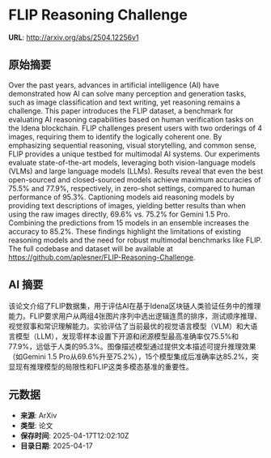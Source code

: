 # FLIP Reasoning Challenge

**URL**: http://arxiv.org/abs/2504.12256v1

## 原始摘要

Over the past years, advances in artificial intelligence (AI) have
demonstrated how AI can solve many perception and generation tasks, such as
image classification and text writing, yet reasoning remains a challenge. This
paper introduces the FLIP dataset, a benchmark for evaluating AI reasoning
capabilities based on human verification tasks on the Idena blockchain. FLIP
challenges present users with two orderings of 4 images, requiring them to
identify the logically coherent one. By emphasizing sequential reasoning,
visual storytelling, and common sense, FLIP provides a unique testbed for
multimodal AI systems. Our experiments evaluate state-of-the-art models,
leveraging both vision-language models (VLMs) and large language models (LLMs).
Results reveal that even the best open-sourced and closed-sourced models
achieve maximum accuracies of 75.5% and 77.9%, respectively, in zero-shot
settings, compared to human performance of 95.3%. Captioning models aid
reasoning models by providing text descriptions of images, yielding better
results than when using the raw images directly, 69.6% vs. 75.2% for Gemini 1.5
Pro. Combining the predictions from 15 models in an ensemble increases the
accuracy to 85.2%. These findings highlight the limitations of existing
reasoning models and the need for robust multimodal benchmarks like FLIP. The
full codebase and dataset will be available at
https://github.com/aplesner/FLIP-Reasoning-Challenge.


## AI 摘要

该论文介绍了FLIP数据集，用于评估AI在基于Idena区块链人类验证任务中的推理能力。FLIP要求用户从两组4张图片序列中选出逻辑连贯的排序，测试顺序推理、视觉叙事和常识理解能力。实验评估了当前最优的视觉语言模型（VLM）和大语言模型（LLM），发现零样本设置下开源和闭源模型最高准确率仅75.5%和77.9%，远低于人类的95.3%。图像描述模型通过提供文本描述可提升推理效果（如Gemini 1.5 Pro从69.6%升至75.2%），15个模型集成后准确率达85.2%，突显现有推理模型的局限性和FLIP这类多模态基准的重要性。

## 元数据

- **来源**: ArXiv
- **类型**: 论文
- **保存时间**: 2025-04-17T12:02:10Z
- **目录日期**: 2025-04-17
